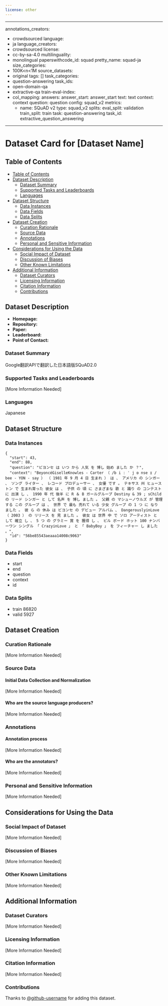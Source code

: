 ```yaml
---
license: other
---
```

---
annotations_creators:
- crowdsourced
language:
- ja
language_creators:
- crowdsourced
license:
- cc-by-sa-4.0
multilinguality:
- monolingual
paperswithcode_id: squad
pretty_name: squad-ja
size_categories:
- 100K<n<1M
source_datasets:
- original
tags: []
task_categories:
- question-answering
task_ids:
- open-domain-qa
- extractive-qa
train-eval-index:
- col_mapping:
    answers:
      answer_start: answer_start
      text: text
    context: context
    question: question
  config: squad_v2
  metrics:
  - name: SQuAD v2
    type: squad_v2
  splits:
    eval_split: validation
    train_split: train
  task: question-answering
  task_id: extractive_question_answering
---

# Dataset Card for [Dataset Name]

## Table of Contents
- [Table of Contents](#table-of-contents)
- [Dataset Description](#dataset-description)
  - [Dataset Summary](#dataset-summary)
  - [Supported Tasks and Leaderboards](#supported-tasks-and-leaderboards)
  - [Languages](#languages)
- [Dataset Structure](#dataset-structure)
  - [Data Instances](#data-instances)
  - [Data Fields](#data-fields)
  - [Data Splits](#data-splits)
- [Dataset Creation](#dataset-creation)
  - [Curation Rationale](#curation-rationale)
  - [Source Data](#source-data)
  - [Annotations](#annotations)
  - [Personal and Sensitive Information](#personal-and-sensitive-information)
- [Considerations for Using the Data](#considerations-for-using-the-data)
  - [Social Impact of Dataset](#social-impact-of-dataset)
  - [Discussion of Biases](#discussion-of-biases)
  - [Other Known Limitations](#other-known-limitations)
- [Additional Information](#additional-information)
  - [Dataset Curators](#dataset-curators)
  - [Licensing Information](#licensing-information)
  - [Citation Information](#citation-information)
  - [Contributions](#contributions)

## Dataset Description

- **Homepage:**
- **Repository:**
- **Paper:**
- **Leaderboard:**
- **Point of Contact:**

### Dataset Summary
Google翻訳APIで翻訳した日本語版SQuAD2.0


### Supported Tasks and Leaderboards

[More Information Needed]

### Languages
Japanese

## Dataset Structure


### Data Instances

```
{
  "start": 43,
  "end": 88,
  "question": "ビヨンセ は いつ から 人気 を 博し 始め ました か ？",
  "context": "BeyoncéGiselleKnowles - Carter （ /b i ː ˈ j ɒ nse ɪ / bee - YON - say ） （ 1981 年 9 月 4 日 生まれ ） は 、 アメリカ の シンガー 、 ソング ライター 、 レコード プロデューサー 、 女優 です 。 テキサス 州 ヒューストン で 生まれ育った 彼女 は 、 子供 の 頃 に さまざまな 歌 と 踊り の コンテスト に 出演 し 、 1990 年 代 後半 に R ＆ B ガールグループ Destiny & 39 ; sChild の リード シンガー と して 名声 を 博し ました 。 父親 の マシューノウルズ が 管理 する この グループ は 、 世界 で 最も 売れて いる 少女 グループ の 1 つ に なり ました 。 彼 ら の 休み は ビヨンセ の デビュー アルバム 、 DangerouslyinLove （ 2003 ） の リリース を 見 ました 。 彼女 は 世界 中 で ソロ アーティスト と して 確立 し 、 5 つ の グラミー 賞 を 獲得 し 、 ビル ボード ホット 100 ナンバーワン シングル 「 CrazyinLove 」 と 「 BabyBoy 」 を フィーチャー し ました 。",
  "id": "56be85543aeaaa14008c9063"
}
```

### Data Fields
- start
- end
- question
- context
- id

### Data Splits

- train 86820
- valid 5927

## Dataset Creation

### Curation Rationale

[More Information Needed]

### Source Data

#### Initial Data Collection and Normalization

[More Information Needed]

#### Who are the source language producers?

[More Information Needed]

### Annotations

#### Annotation process

[More Information Needed]

#### Who are the annotators?

[More Information Needed]

### Personal and Sensitive Information

[More Information Needed]

## Considerations for Using the Data

### Social Impact of Dataset

[More Information Needed]

### Discussion of Biases

[More Information Needed]

### Other Known Limitations

[More Information Needed]

## Additional Information

### Dataset Curators

[More Information Needed]

### Licensing Information

[More Information Needed]

### Citation Information

[More Information Needed]

### Contributions

Thanks to [@github-username](https://github.com/<github-username>) for adding this dataset.